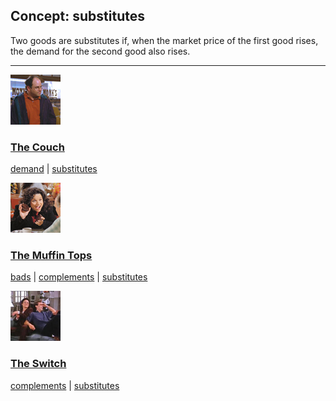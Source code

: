 ## Concept: substitutes

Two goods are substitutes if, when the market price of the first good rises, the demand for the second good also rises.

<hr>
<div class="clip-listing">
<img src="media/icons/couch.jpg" alt="The Couch icon">

### [The Couch](../clip/59/)

[demand](/concept/demand/) | [substitutes](/concept/substitutes/)
</div>

<div class="clip-listing">
<img src="media/icons/muffin_tops_clip1__.jpg" alt="The Muffin Tops icon">

### [The Muffin Tops](../clip/86/)

[bads](/concept/bads/) | [complements](/concept/complements/) | [substitutes](/concept/substitutes/)
</div>

<div class="clip-listing">
<img src="media/icons/switch.jpg" alt="The Switch icon">

### [The Switch](../clip/60/)

[complements](/concept/complements/) | [substitutes](/concept/substitutes/)
</div>

